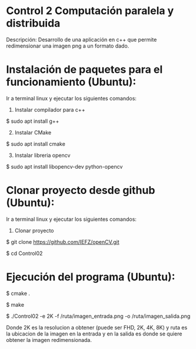 Control 2 Computación paralela y distribuida
=====================

Descripción: Desarrollo de una aplicación en c++ que permite redimensionar una imagen png a un formato dado.

Instalación de paquetes para el funcionamiento (Ubuntu):
=====================

Ir a terminal linux y ejecutar los siguientes comandos:

1. Instalar compilador para c++

  $ sudo apt install g++

2. Instalar CMake

  $ sudo apt install cmake

3. Instalar libreria opencv

  $ sudo apt install libopencv-dev python-opencv

Clonar proyecto desde github (Ubuntu):
====================

Ir a terminal linux y ejecutar los siguientes comandos:

1. Clonar proyecto

  $ git clone https://github.com/IEFZ/openCV.git

  $ cd Control02

Ejecución del programa (Ubuntu):
====================

  $ cmake .

  $ make

  $ ./Control02 -e 2K -f /ruta/imagen_entrada.png -o /ruta/imagen_salida.png

Donde 2K es la resolucion a obtener (puede ser FHD, 2K, 4K, 8K) y ruta es la ubicacion de la imagen en la entrada y en la salida es donde se quiere obtener la imagen redimensionada.
